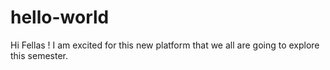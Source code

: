 # hello-world
Hi Fellas !
I am excited for this new platform that we all are going to explore this semester.
